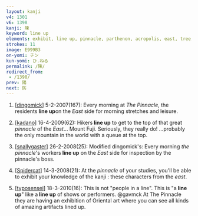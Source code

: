 ```yaml
---
layout: kanji
v4: 1301
v6: 1398
kanji: 陳
keyword: line up
elements: exhibit, line up, pinnacle, parthenon, acropolis, east, tree, wood, sun, day
strokes: 11
image: E999B3
on-yomi: チン
kun-yomi: ひ.ねる
permalink: /陳/
redirect_from:
 - /1398/
prev: 陽
next: 防
---
```


1) [<a href="http://kanji.koohii.com/profile/dingomick">dingomick</a>] 5-2-2007(167): Every morning at <em>The Pinnacle</em>, the residents<strong> line up</strong>on the <em>East</em> side for morning stretches and leisure.

2) [<a href="http://kanji.koohii.com/profile/kadano">kadano</a>] 16-4-2009(62): Hikers<strong> line up</strong> to get to the top of that great <em>pinnacle</em> of the <em>East</em>... Mount Fuji. Seriously, they really do! ...probably the only mountain in the world with a queue at the top.

3) [<a href="http://kanji.koohii.com/profile/snallygaster">snallygaster</a>] 26-2-2008(25): Modified dingomick&#039;s: Every morning <em>the pinnacle</em>&#039;s workers<strong> line up</strong> on the <em>East</em> side for inspection by the pinnacle&#039;s boss.

4) [<a href="http://kanji.koohii.com/profile/Spidercat">Spidercat</a>] 14-3-2008(21): At the <em>pinnacle</em> of your studies, you&#039;ll be able to exhibit your knowledge of the kanji : these characters from the <em>east</em>.

5) [<a href="http://kanji.koohii.com/profile/typosensei">typosensei</a>] 18-3-2010(16): This is not &quot;people in a line&quot;. This is &quot;a<strong> line up</strong>&quot; like a<strong> line up</strong> of shows or performers. @gavmck At The Pinnacle they are having an exhibition of Oriental art where you can see all kinds of amazing artifacts lined up.

